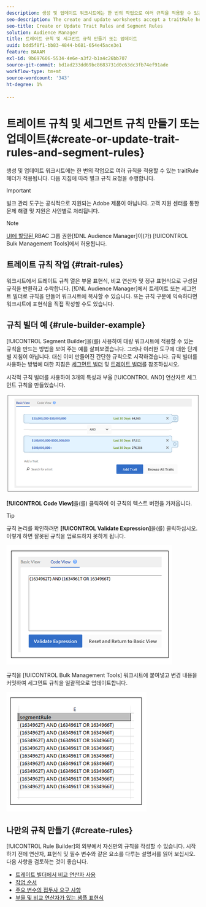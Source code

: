 ```yaml
---
description: 생성 및 업데이트 워크시트에는 한 번의 작업으로 여러 규칙을 적용할 수 있는 traitRule 헤더가 적용됩니다. 다음 지침에 따라 벌크 규칙 요청을 수행합니다.
seo-description: The create and update worksheets accept a traitRule header that lets you apply multiple rules in a single operation. Follow these instructions to make bulk rule requests.
seo-title: Create or Update Trait Rules and Segment Rules
solution: Audience Manager
title: 트레이트 규칙 및 세그먼트 규칙 만들기 또는 업데이트
uuid: bdd5f8f1-bb83-4844-b681-654e45ace3e1
feature: BAAAM
exl-id: 9b697606-5534-4e6e-a3f2-b1a4c26bb707
source-git-commit: bd1ad233dd69bc8683731d0c63dc3fb74ef91ade
workflow-type: tm+mt
source-wordcount: '343'
ht-degree: 1%

---
```


# 트레이트 규칙 및 세그먼트 규칙 만들기 또는 업데이트{#create-or-update-trait-rules-and-segment-rules}

생성 및 업데이트 워크시트에는 한 번의 작업으로 여러 규칙을 적용할 수 있는 traitRule 헤더가 적용됩니다. 다음 지침에 따라 벌크 규칙 요청을 수행합니다.

>[!IMPORTANT]
>
>벌크 관리 도구는 공식적으로 지원되는 Adobe 제품이 아닙니다. 고객 지원 센터를 통한 문제 해결 및 지원은 사안별로 처리됩니다.

<!-- 

<p>c_bulk_rules.xml </p>

 -->

>[!NOTE]
>
>[ UI에 할당된 ](../../features/administration/administration-overview.md)RBAC 그룹 권한[!DNL Audience Manager]이(가) [!UICONTROL Bulk Management Tools]에서 허용됩니다.

## 트레이트 규칙 작업 {#trait-rules}

워크시트에서 트레이트 규칙 열은 부울 표현식, 비교 연산자 및 정규 표현식으로 구성된 규칙을 반환하고 수락합니다. [!DNL Audience Manager]에서 트레이트 또는 세그먼트 빌더로 규칙을 만들어 워크시트에 복사할 수 있습니다. 또는 규칙 구문에 익숙하다면 워크시트에 표현식을 직접 작성할 수도 있습니다.

## 규칙 빌더 예 {#rule-builder-example}

[!UICONTROL Segment Builder]을(를) 사용하여 대량 워크시트에 적용할 수 있는 규칙을 만드는 방법을 보여 주는 예를 살펴보겠습니다. 그러나 이러한 도구에 대한 단계별 지침이 아닙니다. 대신 이미 만들어진 간단한 규칙으로 시작하겠습니다. 규칙 빌더를 사용하는 방법에 대한 지침은 [세그먼트 빌더](../../features/segments/segment-builder.md) 및 [트레이트 빌더](../../features/traits/about-trait-builder.md)를 참조하십시오.

시각적 규칙 빌더를 사용하여 3개의 특성과 부울 [!UICONTROL AND] 연산자로 세그먼트 규칙을 만들었습니다.

![](assets/visualrule.png)

**[!UICONTROL Code View]**&#x200B;을(를) 클릭하여 이 규칙의 텍스트 버전을 가져옵니다.

>[!TIP]
>
>규칙 논리를 확인하려면 **[!UICONTROL Validate Expression]**&#x200B;을(를) 클릭하십시오. 이렇게 하면 잘못된 규칙을 업로드하지 못하게 됩니다.

![](assets/coderule.png)

규칙을 [!UICONTROL Bulk Management Tools] 워크시트에 붙여넣고 변경 내용을 커밋하여 세그먼트 규칙을 일괄적으로 업데이트합니다.

![](assets/segmentrule.png)

## 나만의 규칙 만들기 {#create-rules}

[!UICONTROL Rule Builder]의 외부에서 자신만의 규칙을 작성할 수 있습니다. 시작하기 전에 연산자, 표현식 및 필수 변수와 같은 요소를 다루는 설명서를 읽어 보십시오. 다음 사항을 검토하는 것이 좋습니다.

* [트레이트 빌더에서 비교 연산자 사용](../../features/traits/trait-comparison-operators.md)
* [작업 순서](../../features/traits/trait-operator-precedence.md)
* [주요 변수의 접두사 요구 사항](../../features/traits/trait-variable-prefixes.md)
* [부울 및 비교 연산자가 있는 샘플 표현식](../../features/traits/trait-expression-samples.md)
